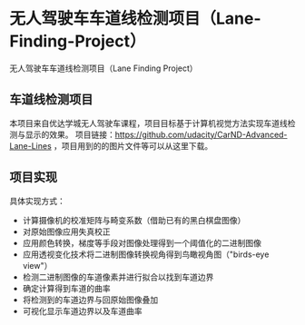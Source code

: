 # 无人驾驶车车道线检测项目（Lane-Finding-Project）
无人驾驶车车道线检测项目（Lane Finding Project）
## 车道线检测项目

本项目来自优达学城无人驾驶车课程，项目目标基于计算机视觉方法实现车道线检测与显示的效果。
项目链接：https://github.com/udacity/CarND-Advanced-Lane-Lines ，项目用到的的图片文件等可以从这里下载。

项目实现
---
具体实现方式：
* 计算摄像机的校准矩阵与畸变系数（借助已有的黑白棋盘图像）
* 对原始图像应用失真校正
* 应用颜色转换，梯度等手段对图像处理得到一个阈值化的二进制图像
* 应用透视变化技术将二进制图像转换视角得到鸟瞰视角图（"birds-eye view"）
* 检测二进制图像的车道像素并进行拟合以找到车道边界
* 确定计算得到车道的曲率
* 将检测到的车道边界与回原始图像叠加
* 可视化显示车道边界以及车道曲率
